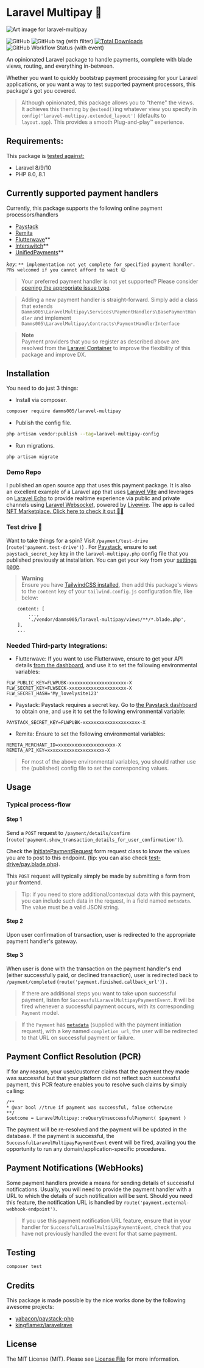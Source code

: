 # Laravel Multipay 💸

![Art image for laravel-multipay](https://banners.beyondco.de/Laravel%20Multipay.png?theme=light&packageManager=composer+require&packageName=damms005%2Flaravel-multipay&pattern=glamorous&style=style_1&description=An+opinionated+Laravel+package+for+handling+payments%2C+complete+with+blade+views&md=1&showWatermark=1&fontSize=100px&images=cash&widths=350)

![GitHub](https://img.shields.io/github/license/damms005/laravel-multipay)
![GitHub tag (with filter)](https://img.shields.io/github/v/tag/damms005/laravel-multipay)
[![Total Downloads](https://img.shields.io/packagist/dt/damms005/laravel-multipay.svg)](https://packagist.org/packages/damms005/laravel-multipay)
![GitHub Workflow Status (with event)](https://img.shields.io/github/actions/workflow/status/damms005/laravel-multipay/run-tests.yml)

An opinionated Laravel package to handle payments, complete with blade views, routing, and everything in-between.

Whether you want to quickly bootstrap payment processing for your Laravel applications, or you want a way to test supported payment processors, this package's got you covered.

> Although opinionated, this package allows you to "theme" the views. It achieves this theming by
> `@extend()`ing whatever view you specify in `config('laravel-multipay.extended_layout')` (defaults to `layout.app`). This provides a smooth Plug-and-play&trade; experience.

## Requirements:
This package is [tested against:](https://github.com/damms005/laravel-multipay/blob/68731735d50a18f6b8531cb107e63fed5151d0b8/.github/workflows/run-tests.yml#L16-L17)
- Laravel 8/9/10
- PHP 8.0, 8.1

## Currently supported payment handlers

Currently, this package supports the following online payment processors/handlers

-   [Paystack](https://paystack.com)
-   [Remita](http://remita.net)
-   [Flutterwave](https://flutterwave.com)**
-   [Interswitch](https://www.interswitchgroup.com)**
-   [UnifiedPayments](https://unifiedpayments.com)**

_key_:
`** implementation not yet complete for specified payment handler. PRs welcomed if you cannot afford to wait 😉`

> Your preferred payment handler is not yet supported? Please consider [opening the appropriate issue type](https://github.com/damms005/laravel-multipay/issues/new?assignees=&labels=&template=addition-of-new-payment-handler.md&title=Addition+of+new+payment+handler+-+%5Bpayment+handler+name+here%5D).

> Adding a new payment handler is straight-forward. Simply add a class that extends `Damms005\LaravelMultipay\Services\PaymentHandlers\BasePaymentHandler`  and implement `Damms005\LaravelMultipay\Contracts\PaymentHandlerInterface`

> **Note** <br />
> Payment providers that you so register as described above are resolved from the [Laravel Container](https://laravel.com/docs/9.x/container) to improve the flexibility of this package and improve DX.

## Installation

You need to do just 3 things:

- Install via composer.

```bash
composer require damms005/laravel-multipay
```

- Publish the config file.

```bash
php artisan vendor:publish --tag=laravel-multipay-config
```

- Run migrations.

```
php artisan migrate
```

### Demo Repo
I published an open source app that uses this payment package. It is also an excellent example of a Laravel app that uses [Laravel Vite](https://laravel.com/docs/9.x/vite#main-content) and leverages on [Laravel Echo](https://laravel.com/docs/9.x/broadcasting#client-side-installation) to provide realtime experience via public and private channels using [Laravel Websocket](https://beyondco.de/docs/laravel-websockets), powered by [Livewire](https://laravel-livewire.com/docs). The app is called [NFT Marketplace. Click here to check it out ✌🏼](https://github.com/damms005/nft-marketplace-l9)

### Test drive 🚀

Want to take things for a spin? Visit `/payment/test-drive` (`route('payment.test-drive')`) .
For [Paystack](https://paystack.com), ensure to set `paystack_secret_key` key in the `laravel-multipay.php` config file that you published previously at installation. You can get your key from your [settings page](https://dashboard.paystack.co/#/settings/developer).

> **Warning** <br />
> Ensure you have [TailwindCSS installed](https://tailwindcss.com/docs/installation), then add this package's views to the `content` key of your `tailwind.config.js` configuration file, like below:
```
    content: [
        ...,
        './vendor/damms005/laravel-multipay/views/**/*.blade.php',
    ],
    ...
```

### Needed Third-party Integrations:

-   Flutterwave: If you want to use Flutterwave, ensure to get your API details [from the dashboard](https://dashboard.flutterwave.com/dashboard/settings/apis), and use it to set the following environmental variables:

```
FLW_PUBLIC_KEY=FLWPUBK-xxxxxxxxxxxxxxxxxxxxx-X
FLW_SECRET_KEY=FLWSECK-xxxxxxxxxxxxxxxxxxxxx-X
FLW_SECRET_HASH='My_lovelysite123'
```

-   Paystack: Paystack requires a secret key. Go to [the Paystack dashboard](https://dashboard.paystack.co/#/settings/developer) to obtain one, and use it to set the following environmental variable:

```
PAYSTACK_SECRET_KEY=FLWPUBK-xxxxxxxxxxxxxxxxxxxxx-X
```

-   Remita: Ensure to set the following environmental variables:

```
REMITA_MERCHANT_ID=xxxxxxxxxxxxxxxxxxxxx-X
REMITA_API_KEY=xxxxxxxxxxxxxxxxxxxxx-X
```

> For most of the above environmental variables, you should rather use the (published) config file to set the corresponding values.

## Usage

### Typical process-flow

#### Step 1

Send a `POST` request to `/payment/details/confirm` (`route('payment.show_transaction_details_for_user_confirmation')`).

Check the [InitiatePaymentRequest](src/Http/Requests/InitiatePaymentRequest.php#L28) form request class to know the values you are to post to this endpoint. (tip: you can also check [test-drive/pay.blade.php](views/test-drive/pay.blade.php)).

This `POST` request will typically simply be made by submitting a form from your frontend.

> Tip: if you need to store additional/contextual data with this payment, you can include such data in the request, in a field named `metadata`. The value must be a valid JSON string.

#### Step 2

Upon user confirmation of transaction, user is redirected to the appropriate payment handler's gateway.

#### Step 3

When user is done with the transaction on the payment handler's end (either successfully paid, or declined transaction), user is redirected
back to `/payment/completed` (`route('payment.finished.callback_url')`) .

> If there are additional steps you want to take upon successful payment, listen for `SuccessfulLaravelMultipayPaymentEvent`. It will be fired whenever a successful payment occurs, with its corresponding `Payment` model.

> If the `Payment` has [`metadata`](#step-1) (supplied with the payment initiation request), with a key named `completion_url`, the user will be redirected to that URL on successful payment or failure.

## Payment Conflict Resolution (PCR)

If for any reason, your user/customer claims that the payment they made was successful but that your platform did not reflect such successful payment, this PCR feature enables you to resolve such claims by simply calling:

```
/**
* @var bool //true if payment was successful, false otherwise
**/
$outcome = LaravelMultipay::reQueryUnsuccessfulPayment( $payment )
```

The payment will be re-resolved and the payment will be updated in the database. If the payment is successful, the `SuccessfulLaravelMultipayPaymentEvent` event will be fired, availing you the opportunity to run any domain/application-specific procedures.

## Payment Notifications (WebHooks)
Some payment handlers provide a means for sending details of successful notifications. Usually, you will need to provide the payment handler with a URL to which the details of such notification will be sent. Should you need this feature, the notification URL is handled by `route('payment.external-webhook-endpoint')`.

> If you use this payment notification URL feature, ensure that in your handler for `SuccessfulLaravelMultipayPaymentEvent`, check that you have not previously handled the event for that same payment.

## Testing

```bash
composer test
```

## Credits

This package is made possible by the nice works done by the following awesome projects:

-   [yabacon/paystack-php](https://github.com/yabacon/paystack-php)
-   [kingflamez/laravelrave](https://github.com/kingflamez/laravelrave)

## License

The MIT License (MIT). Please see [License File](LICENSE.md) for more information.

